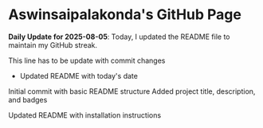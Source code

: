 # Aswinsaipalakonda's GitHub Page

**Daily Update for 2025-08-05**: Today, I updated the README file to maintain my GitHub streak.

This line has to be update with commit changes
 - Updated README with today's date

Initial commit with basic README structure
Added project title, description, and badges

Updated README with installation instructions

